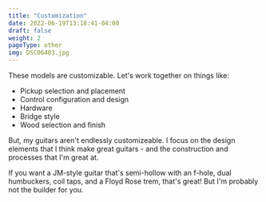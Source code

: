 ```yaml
---
title: "Customization"
date: 2022-06-19T13:18:41-04:00
draft: false
weight: 2
pageType: other
img: DSC06403.jpg
---
```


These models are customizable. Let's work together on things like:

- Pickup selection and placement
- Control configuration and design
- Hardware
- Bridge style
- Wood selection and finish

But, my guitars aren't endlessly customizeable. I focus on the design elements that I think make great guitars - and the construction and processes that I'm great at. 

If you want a JM-style guitar that's semi-hollow with an f-hole, dual humbuckers, coil taps, and a Floyd Rose trem, that's great! But I'm probably not the builder for you.
